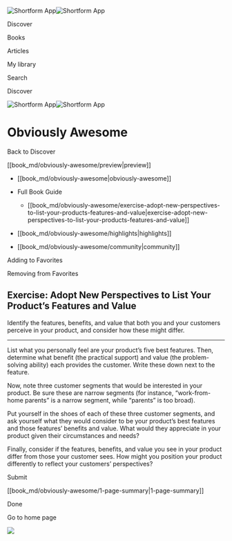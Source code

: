 ![Shortform App](/img/logo.36a2399e.svg)![Shortform App](/img/logo-dark.70c1b072.svg)

Discover

Books

Articles

My library

Search

Discover

![Shortform App](/img/logo.36a2399e.svg)![Shortform App](/img/logo-dark.70c1b072.svg)

# Obviously Awesome

Back to Discover

[[book_md/obviously-awesome/preview|preview]]

  * [[book_md/obviously-awesome|obviously-awesome]]
  * Full Book Guide

    * [[book_md/obviously-awesome/exercise-adopt-new-perspectives-to-list-your-products-features-and-value|exercise-adopt-new-perspectives-to-list-your-products-features-and-value]]
  * [[book_md/obviously-awesome/highlights|highlights]]
  * [[book_md/obviously-awesome/community|community]]



Adding to Favorites 

Removing from Favorites 

## Exercise: Adopt New Perspectives to List Your Product’s Features and Value

Identify the features, benefits, and value that both you and your customers perceive in your product, and consider how these might differ.

* * *

List what you personally feel are your product’s five best features. Then, determine what benefit (the practical support) and value (the problem-solving ability) each provides the customer. Write these down next to the feature.

Now, note three customer segments that would be interested in your product. Be sure these are narrow segments (for instance, “work-from-home parents” is a narrow segment, while “parents” is too broad).

Put yourself in the shoes of each of these three customer segments, and ask yourself what they would consider to be your product’s best features and those features’ benefits and value. What would they appreciate in your product given their circumstances and needs?

Finally, consider if the features, benefits, and value you see in your product differ from those your customer sees. How might you position your product differently to reflect your customers’ perspectives?

Submit 

[[book_md/obviously-awesome/1-page-summary|1-page-summary]]

Done

Go to home page 

![](https://bat.bing.com/action/0?ti=56018282&Ver=2&mid=fb1daa4e-ebc8-45cf-ba1e-2fa6dde15c14&sid=f30c5e70639211ee87d33f0876d93783&vid=f30c9700639211eeb3a75d830392c94f&vids=0&msclkid=N&pi=0&lg=en-US&sw=800&sh=600&sc=24&nwd=1&tl=Shortform%20%7C%20Book&p=https%3A%2F%2Fwww.shortform.com%2Fapp%2Fbook%2Fobviously-awesome%2Fexercise-adopt-new-perspectives-to-list-your-products-features-and-value&r=&lt=545&evt=pageLoad&sv=1&rn=725378)
